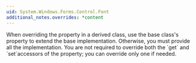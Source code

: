 ```yaml
---
uid: System.Windows.Forms.Control.Font
additional_notes.overrides: *content
---
```


<p>When overriding the <xref href="System.Windows.Forms.Control.Font"></xref> property in a derived class, use the base class's <xref href="System.Windows.Forms.Control.Font"></xref> property to extend the base implementation. Otherwise, you must provide all the implementation. You are not required to override both the `get` and `set`accessors of the <xref href="System.Windows.Forms.Control.Font"></xref> property; you can override only one if needed.</p>


